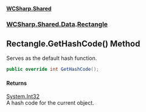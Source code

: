 #### [WCSharp\.Shared](README.md 'README')
### [WCSharp\.Shared\.Data](WCSharp.Shared.Data.md 'WCSharp\.Shared\.Data').[Rectangle](WCSharp.Shared.Data.Rectangle.md 'WCSharp\.Shared\.Data\.Rectangle')

## Rectangle\.GetHashCode\(\) Method

Serves as the default hash function\.

```csharp
public override int GetHashCode();
```

#### Returns
[System\.Int32](https://learn.microsoft.com/en-us/dotnet/api/system.int32 'System\.Int32')  
A hash code for the current object\.